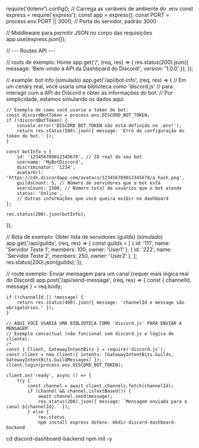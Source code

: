
require('dotenv').config(); // Carrega as variáveis de ambiente do .env
const express = require('express');
const app = express();
const PORT = process.env.PORT || 3000; // Porta do servidor, padrão 3000

// Middleware para permitir JSON no corpo das requisições
app.use(express.json());

// --- Routes API ---

// routs de exemplo: Home
app.get('/', (req, res) => {
    res.status(200).json({
        message: 'Bem-vindo à API da Dashboard do Discord!',
        version: '1.0.0'
    });
});

// example: bot info (simulado)
app.get('/api/bot-info', (req, res) => {
    // Em um cenáry real, você usaria uma biblioteca como 'discord.js'
    // para interagir com a API do Discord e obter as informações do bot.
    // Por simplicidade, estamos simulando os dados aqui.

    // Exemplo de como você usaria o token do bot:
    const discordBotToken = process.env.DISCORD_BOT_TOKEN;
    if (!discordBotToken) {
        console.error('DISCORD_BOT_TOKEN não está definido no .env!');
        return res.status(500).json({ message: 'Erro de configuração do token do bot.' });
    }

    const botInfo = {
        id: '123456789012345678', // ID real do seu bot
        username: 'MyBotDiscord',
        discriminator: '1234',
        avatarUrl: 'https://cdn.discordapp.com/avatars/123456789012345678/a_hash.png',
        guildsCount: 5, // Número de servidores que o bot está
        usersCount: 1500, // Número total de usuários que o bot atende
        status: 'Online',
        // Outras informações que você queira exibir no dashboard
    };

    res.status(200).json(botInfo);
});

// Rota de exemplo: Obter lista de servidores (guilds) (simulado)
app.get('/api/guilds', (req, res) => {
    const guilds = [
        { id: '111', name: 'Servidor Teste 1', members: 100, owner: 'User1' },
        { id: '222', name: 'Servidor Teste 2', members: 250, owner: 'User2' },
    ];
    res.status(200).json(guilds);
});

// route exemplo: Enviar mensagem para um canal (requer mais lógica real do Discord)
app.post('/api/send-message', (req, res) => {
    const { channelId, message } = req.body;

    if (!channelId || !message) {
        return res.status(400).json({ message: 'channelId e message são obrigatórios.' });
    }

    // AQUI VOCÊ USARIA UMA BIBLIOTECA COMO 'discord.js' PARA ENVIAR A MENSAGEM
    // Exemplo conceitual (não funcional sem discord.js e lógica de cliente):
    /*
    const { Client, GatewayIntentBits } = require('discord.js');
    const client = new Client({ intents: [GatewayIntentBits.Guilds, GatewayIntentBits.GuildMessages] });
    client.login(process.env.DISCORD_BOT_TOKEN);

    client.on('ready', async () => {
        try {
            const channel = await client.channels.fetch(channelId);
            if (channel && channel.isTextBased()) {
                await channel.send(message);
                res.status(200).json({ message: `Mensagem enviada para o canal ${channelId}.` });
            } else {
                res.status
                npm install express dotenv. mkdir discord-dashboard-backend
cd discord-dashboard-backend
npm init -y


